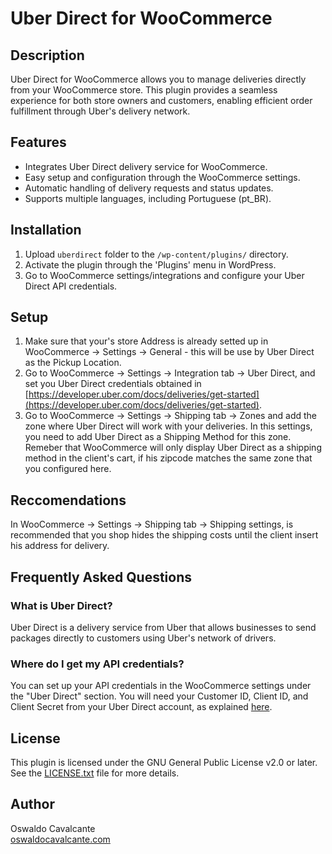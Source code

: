 # Uber Direct for WooCommerce

## Description

Uber Direct for WooCommerce allows you to manage deliveries directly from your WooCommerce store. This plugin provides a seamless experience for both store owners and customers, enabling efficient order fulfillment through Uber's delivery network.

## Features

- Integrates Uber Direct delivery service for WooCommerce.
- Easy setup and configuration through the WooCommerce settings.
- Automatic handling of delivery requests and status updates.
- Supports multiple languages, including Portuguese (pt_BR).

## Installation

1. Upload `uberdirect` folder to the `/wp-content/plugins/` directory.
2. Activate the plugin through the 'Plugins' menu in WordPress.
3. Go to WooCommerce settings/integrations and configure your Uber Direct API credentials.

## Setup

1. Make sure that your's store Address is already setted up in WooCommerce -> Settings -> General - this will be use by Uber Direct as the Pickup Location.
2. Go to WooCommerce -> Settings -> Integration tab -> Uber Direct, and set you Uber Direct credentials obtained in [https://developer.uber.com/docs/deliveries/get-started](https://developer.uber.com/docs/deliveries/get-started).
3. Go to WooCommerce -> Settings -> Shipping tab -> Zones and add the zone where Uber Direct will work with your deliveries. In this settings, you need to add Uber Direct as a Shipping Method for this zone. Remeber that WooCommerce will only display Uber Direct as a shipping method in the client's cart, if his zipcode matches the same zone that you configured here.

## Reccomendations

In WooCommerce -> Settings -> Shipping tab -> Shipping settings, is recommended that you shop hides the shipping costs until the client insert his address for delivery.

## Frequently Asked Questions

### What is Uber Direct?

Uber Direct is a delivery service from Uber that allows businesses to send packages directly to customers using Uber's network of drivers.

### Where do I get my API credentials?

You can set up your API credentials in the WooCommerce settings under the "Uber Direct" section. You will need your Customer ID, Client ID, and Client Secret from your Uber Direct account, as explained [here](https://developer.uber.com/docs/deliveries/get-started).

## License

This plugin is licensed under the GNU General Public License v2.0 or later. See the [LICENSE.txt](LICENSE.txt) file for more details.

## Author

Oswaldo Cavalcante  
[oswaldocavalcante.com](https://oswaldocavalcante.com/)